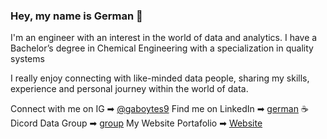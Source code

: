 ### Hey, my name is German 👋
 
I'm an engineer with an interest in the world of data and analytics. I have a Bachelor’s degree in Chemical Engineering with a specialization in quality systems


I really enjoy connecting with like-minded data people, sharing my skills, experience and personal journey within the world of data. 


Connect with me on IG ➡︎ [@gaboytes9](https://www.instagram.com/gaboytes9/)
Find me on LinkedIn ➡︎ [german](https://www.linkedin.com/in/geraboytes/)
☕ Dicord Data Group ➡︎ [group](https://discord.gg/qqNAfRJMH8)
My Website Portafolio ➡︎ [Website](https://gerblake77.wixsite.com/portafolioger)
